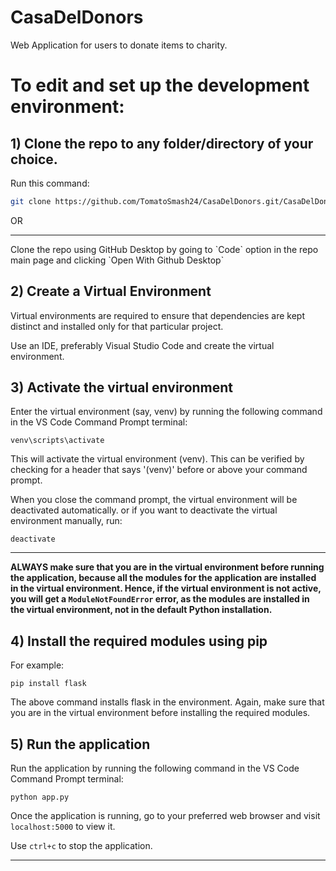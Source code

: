 # CasaDelDonors
Web Application for users to donate items to charity.

# To edit and set up the development environment:

## 1) Clone the repo to any folder/directory of your choice.
Run this command:
```bash
git clone https://github.com/TomatoSmash24/CasaDelDonors.git/CasaDelDonors.git
```
OR
<hr>
Clone the repo using GitHub Desktop by going to `Code` option in the repo main page and clicking `Open With Github Desktop`

## 2) Create a Virtual Environment
Virtual environments are required to ensure that dependencies are kept distinct and installed only for that particular project.

Use an IDE, preferably Visual Studio Code and create the virtual environment.

## 3) Activate the virtual environment
Enter the virtual environment (say, venv) by running the following command in the VS Code Command Prompt terminal:
```shell
venv\scripts\activate
```
This will activate the virtual environment (venv). This can be verified by checking for a header that says '(venv)' before or above your command prompt.

When you close the command prompt, the virtual environment will be deactivated automatically.
or if you want to deactivate the virtual environment manually, run:
```shell
deactivate
```
<hr>

**ALWAYS make sure that you are in the virtual environment before running the application, because all the modules for the application are installed in the virtual environment. Hence, if the virtual environment is not active, you will get a `ModuleNotFoundError` error, as the modules are installed in the virtual environment, not in the default Python installation.**


## 4) Install the required modules using pip
For example:
```shell
pip install flask
```
The above command installs flask in the environment.
Again, make sure that you are in the virtual environment before installing the required modules.

## 5) Run the application
Run the application by running the following command in the VS Code Command Prompt terminal:
```shell
python app.py
```
Once the application is running, go to your preferred web browser and visit `localhost:5000` to view it.

Use `ctrl+c` to stop the application.
<hr>
